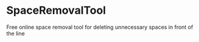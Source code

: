 # SpaceRemovalTool
Free online space removal tool for deleting unnecessary spaces in front of the line
